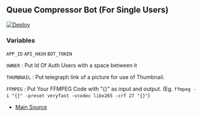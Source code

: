 ## Queue Compressor Bot (For Single Users)

[![Deploy](https://www.herokucdn.com/deploy/button.svg)](https://heroku.com/deploy?template=https://github.com/itsPythonist/CompressorQueue)

### Variables
`APP_ID` `API_HASH` `BOT_TOKEN`

`OWNER` : Put Id Of Auth Users with a space between it

`THUMBNAIL` : Put telegraph link of a picture for use of Thumbnail.

`FFMPEG` : Put Your FFMPEG Code with "{}" as input and output. (Eg. `ffmpeg -i "{}" -preset veryfast -vcodec libx265 -crf 27 "{}"`)

- [Main Source](https://github.com/1Danish-00/CompressorBot)
